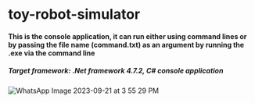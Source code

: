 # toy-robot-simulator

#### This is the console application, it can run either using command lines or by passing the file name (command.txt) as an argument by running the .exe via the command line

##### Target framework: .Net framework 4.7.2, C# console application

![WhatsApp Image 2023-09-21 at 3 55 29 PM](https://github.com/SaadZulfiqar/toy-robot-simulator/assets/11062220/250be620-2a85-48e0-aa66-633c7f69c484)


